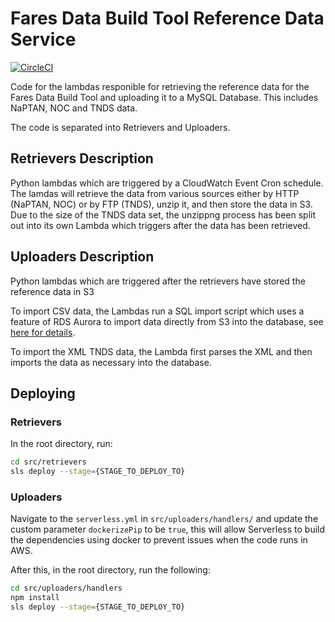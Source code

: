 # Fares Data Build Tool Reference Data Service

[![CircleCI](https://circleci.com/gh/fares-data-build-tool/fdbt-reference-data-service.svg?style=svg)](https://circleci.com/gh/fares-data-build-tool/fdbt-reference-data-service)

Code for the lambdas responible for retrieving the reference data for the Fares Data Build Tool and uploading it to a MySQL Database. This includes NaPTAN, NOC and TNDS data.

The code is separated into Retrievers and Uploaders.

## Retrievers Description

Python lambdas which are triggered by a CloudWatch Event Cron schedule. The lamdas will retrieve the data from various sources either by HTTP (NaPTAN, NOC) or by FTP (TNDS), unzip it, and then store the data in S3. Due to the size of the TNDS data set, the unzippng process has been split out into its own Lambda which triggers after the data has been retrieved.

## Uploaders Description

Python lambdas which are triggered after the retrievers have stored the reference data in S3

To import CSV data, the Lambdas run a SQL import script which uses a feature of RDS Aurora to import data directly from S3 into the database, see [here for details](https://docs.aws.amazon.com/AmazonRDS/latest/AuroraUserGuide/AuroraMySQL.Integrating.LoadFromS3.html).

To import the XML TNDS data, the Lambda first parses the XML and then imports the data as necessary into the database.

## Deploying

### Retrievers

In the root directory, run:

```bash
cd src/retrievers
sls deploy --stage={STAGE_TO_DEPLOY_TO}
```

### Uploaders

Navigate to the `serverless.yml` in `src/uploaders/handlers/` and update the custom parameter `dockerizePip` to be `true`, this will allow Serverless to build the dependencies using docker to prevent issues when the code runs in AWS.

After this, in the root directory, run the following:

```bash
cd src/uploaders/handlers
npm install
sls deploy --stage={STAGE_TO_DEPLOY_TO}
```
